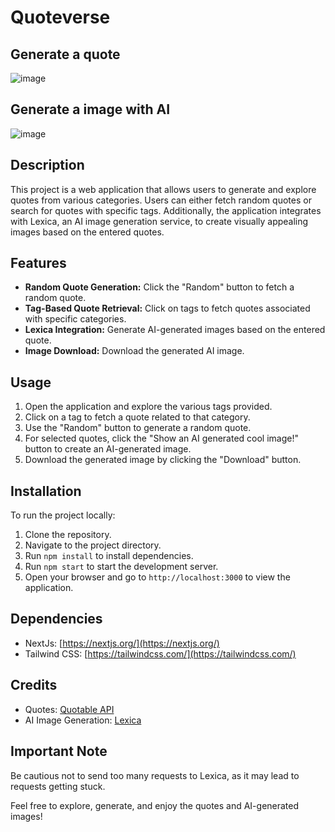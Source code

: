 # Quoteverse

## Generate a quote
![image](https://github.com/Nick-h4ck3r/quoteverse/assets/70500923/a14fd00e-b6a7-4a7c-aaa2-59699eaa74b9)

## Generate a image with AI
![image](https://github.com/Nick-h4ck3r/quoteverse/assets/70500923/9bbab50a-09f0-42d4-bf40-86bfe3660861)


## Description

This project is a web application that allows users to generate and explore quotes from various categories. Users can either fetch random quotes or search for quotes with specific tags. Additionally, the application integrates with Lexica, an AI image generation service, to create visually appealing images based on the entered quotes.

## Features

- **Random Quote Generation:** Click the "Random" button to fetch a random quote.
- **Tag-Based Quote Retrieval:** Click on tags to fetch quotes associated with specific categories.
- **Lexica Integration:** Generate AI-generated images based on the entered quote.
- **Image Download:** Download the generated AI image.

## Usage

1. Open the application and explore the various tags provided.
2. Click on a tag to fetch a quote related to that category.
3. Use the "Random" button to generate a random quote.
4. For selected quotes, click the "Show an AI generated cool image!" button to create an AI-generated image.
5. Download the generated image by clicking the "Download" button.

## Installation

To run the project locally:

1. Clone the repository.
2. Navigate to the project directory.
3. Run `npm install` to install dependencies.
4. Run `npm start` to start the development server.
5. Open your browser and go to `http://localhost:3000` to view the application.

## Dependencies

- NextJs: [https://nextjs.org/](https://nextjs.org/)
- Tailwind CSS: [https://tailwindcss.com/](https://tailwindcss.com/)

## Credits

- Quotes: [Quotable API](https://api.quotable.io/)
- AI Image Generation: [Lexica](https://lexica.art/)

## Important Note

Be cautious not to send too many requests to Lexica, as it may lead to requests getting stuck.

Feel free to explore, generate, and enjoy the quotes and AI-generated images!
